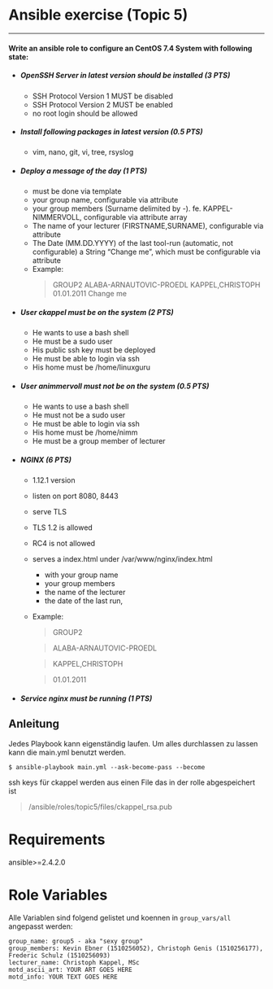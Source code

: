 # Ansible exercise (Topic 5)
---
#### Write an ansible role to configure an CentOS 7.4 System with following state:
- ##### OpenSSH Server in latest version should be installed (3 PTS)
  - SSH Protocol Version 1 MUST be disabled
  - SSH Protocol Version 2 MUST be enabled
  - no root login should be allowed
- ##### Install following packages in latest version (0.5 PTS)
  - vim, nano, git, vi, tree, rsyslog
- ##### Deploy a message of the day (1 PTS)
  - must be done via template
  - your group name, configurable via attribute
  - your group members (Surname delimited by -). fe. KAPPEL-NIMMERVOLL, configurable via attribute array
  - The name of your lecturer (FIRSTNAME,SURNAME), configurable via attribute
  - The Date (MM.DD.YYYY) of the last tool-run (automatic, not configurable) a String “Change me”, which must be configurable via attribute
  - Example:
	> GROUP2
	> ALABA-ARNAUTOVIC-PROEDL
	> KAPPEL,CHRISTOPH
	> 01.01.2011
	> Change me
- ##### User ckappel must be on the system (2 PTS)
  - He wants to use a bash shell
  - He must be a sudo user
  - His public ssh key must be deployed
  - He must be able to login via ssh
  - His home must be /home/linuxguru
- ##### User animmervoll must not be on the system (0.5 PTS)
  - He wants to use a bash shell
  - He must not be a sudo user
  - He must be able to login via ssh
  - His home must be /home/nimm
  - He must be a group member of lecturer
- ##### NGINX (6 PTS)
  - 1.12.1 version
  - listen on port 8080, 8443
  - serve TLS
  - TLS 1.2 is allowed
  - RC4 is not allowed
  - serves a index.html under /var/www/nginx/index.html
    - with your group name
    - your group members
    - the name of the lecturer
    - the date of the last run,
  - Example:
	> GROUP2

	> ALABA-ARNAUTOVIC-PROEDL

	> KAPPEL,CHRISTOPH

	> 01.01.2011
- ##### Service nginx must be running (1 PTS)

## Anleitung
Jedes Playbook kann eigenständig laufen. Um alles durchlassen zu lassen kann die main.yml benutzt werden.
```
$ ansible-playbook main.yml --ask-become-pass --become
```
ssh keys für ckappel werden aus einen File das in der rolle abgespeichert ist

> /ansible/roles/topic5/files/ckappel_rsa.pub

# Requirements

ansible>=2.4.2.0

# Role Variables

Alle Variablen sind folgend gelistet und koennen in `group_vars/all` angepasst werden:
```
group_name: group5 - aka "sexy group"
group_members: Kevin Ebner (1510256052), Christoph Genis (1510256177), Frederic Schulz (1510256093)
lecturer_name: Christoph Kappel, MSc
motd_ascii_art: YOUR ART GOES HERE
motd_info: YOUR TEXT GOES HERE
```
